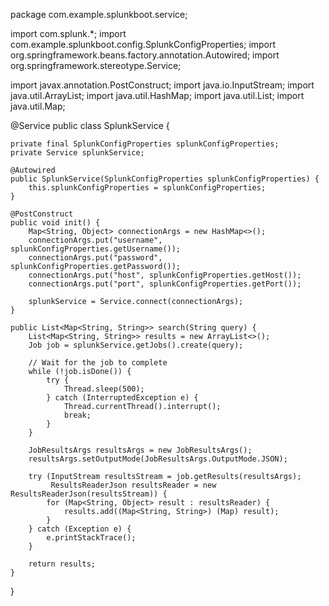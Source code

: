 package com.example.splunkboot.service;

import com.splunk.*;
import com.example.splunkboot.config.SplunkConfigProperties;
import org.springframework.beans.factory.annotation.Autowired;
import org.springframework.stereotype.Service;

import javax.annotation.PostConstruct;
import java.io.InputStream;
import java.util.ArrayList;
import java.util.HashMap;
import java.util.List;
import java.util.Map;

@Service
public class SplunkService {

    private final SplunkConfigProperties splunkConfigProperties;
    private Service splunkService;

    @Autowired
    public SplunkService(SplunkConfigProperties splunkConfigProperties) {
        this.splunkConfigProperties = splunkConfigProperties;
    }

    @PostConstruct
    public void init() {
        Map<String, Object> connectionArgs = new HashMap<>();
        connectionArgs.put("username", splunkConfigProperties.getUsername());
        connectionArgs.put("password", splunkConfigProperties.getPassword());
        connectionArgs.put("host", splunkConfigProperties.getHost());
        connectionArgs.put("port", splunkConfigProperties.getPort());

        splunkService = Service.connect(connectionArgs);
    }

    public List<Map<String, String>> search(String query) {
        List<Map<String, String>> results = new ArrayList<>();
        Job job = splunkService.getJobs().create(query);

        // Wait for the job to complete
        while (!job.isDone()) {
            try {
                Thread.sleep(500);
            } catch (InterruptedException e) {
                Thread.currentThread().interrupt();
                break;
            }
        }

        JobResultsArgs resultsArgs = new JobResultsArgs();
        resultsArgs.setOutputMode(JobResultsArgs.OutputMode.JSON);

        try (InputStream resultsStream = job.getResults(resultsArgs);
             ResultsReaderJson resultsReader = new ResultsReaderJson(resultsStream)) {
            for (Map<String, Object> result : resultsReader) {
                results.add((Map<String, String>) (Map) result);
            }
        } catch (Exception e) {
            e.printStackTrace();
        }

        return results;
    }
}
